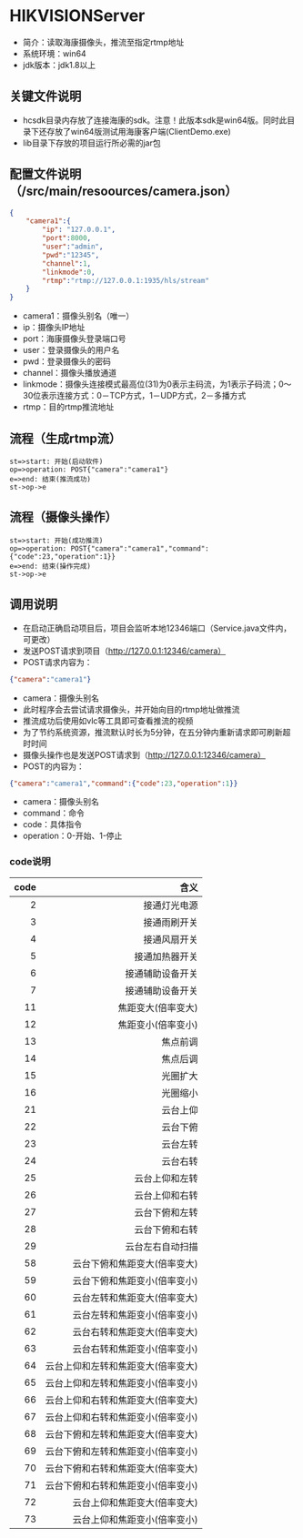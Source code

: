 # HIKVISIONServer
- 简介：读取海康摄像头，推流至指定rtmp地址
- 系统环境：win64
- jdk版本：jdk1.8以上
## 关键文件说明
- hcsdk目录内存放了连接海康的sdk。注意！此版本sdk是win64版。同时此目录下还存放了win64版测试用海康客户端(ClientDemo.exe)
- lib目录下存放的项目运行所必需的jar包
## 配置文件说明（/src/main/resoources/camera.json）
```json
{
	"camera1":{
		"ip": "127.0.0.1",
		"port":8000,
		"user":"admin",
		"pwd":"12345",
		"channel":1,
		"linkmode":0,
		"rtmp":"rtmp://127.0.0.1:1935/hls/stream"
	}
}
```
- camera1：摄像头别名（唯一）
- ip：摄像头IP地址
- port：海康摄像头登录端口号
- user：登录摄像头的用户名
- pwd：登录摄像头的密码
- channel：摄像头播放通道
- linkmode：摄像头连接模式最高位(31)为0表示主码流，为1表示子码流；0～30位表示连接方式：0－TCP方式，1－UDP方式，2－多播方式
- rtmp：目的rtmp推流地址
## 流程（生成rtmp流）
```flow
st=>start: 开始(启动软件)
op=>operation: POST{"camera":"camera1"}
e=>end: 结束(推流成功)
st->op->e
```
## 流程（摄像头操作）
```flow
st=>start: 开始(成功推流)
op=>operation: POST{"camera":"camera1","command":{"code":23,"operation":1}}
e=>end: 结束(操作完成)
st->op->e
```
## 调用说明
- 在启动正确启动项目后，项目会监听本地12346端口（Service.java文件内，可更改）
- 发送POST请求到项目（http://127.0.0.1:12346/camera）
- POST请求内容为：
```json
{"camera":"camera1"}
```
- camera：摄像头别名
- 此时程序会去尝试请求摄像头，并开始向目的rtmp地址做推流
- 推流成功后使用如vlc等工具即可查看推流的视频
- 为了节约系统资源，推流默认时长为5分钟，在五分钟内重新请求即可刷新超时时间
- 摄像头操作也是发送POST请求到（http://127.0.0.1:12346/camera）
- POST的内容为：
```json
{"camera":"camera1","command":{"code":23,"operation":1}}
```
- camera：摄像头别名
- command：命令
- code：具体指令
- operation：0-开始、1-停止
### code说明
| code | 含义 |
|------:|------:|
|2|接通灯光电源|
|3|接通雨刷开关|
|4|接通风扇开关|
|5|接通加热器开关|
|6|接通辅助设备开关|
|7|接通辅助设备开关|
|11|焦距变大(倍率变大)|
|12|焦距变小(倍率变小)|
|13|焦点前调|
|14|焦点后调|
|15|光圈扩大|
|16|光圈缩小|
|21|云台上仰|
|22|云台下俯|
|23|云台左转|
|24|云台右转|
|25|云台上仰和左转|
|26|云台上仰和右转|
|27|云台下俯和左转|
|28|云台下俯和右转|
|29|云台左右自动扫描|
|58|云台下俯和焦距变大(倍率变大)|
|59|云台下俯和焦距变小(倍率变小)|
|60|云台左转和焦距变大(倍率变大)|
|61|云台左转和焦距变小(倍率变小)|
|62|云台右转和焦距变大(倍率变大)|
|63|云台右转和焦距变小(倍率变小)|
|64|云台上仰和左转和焦距变大(倍率变大)|
|65|云台上仰和左转和焦距变小(倍率变小)|
|66|云台上仰和右转和焦距变大(倍率变大)|
|67|云台上仰和右转和焦距变小(倍率变小)|
|68|云台下俯和左转和焦距变大(倍率变大)|
|69|云台下俯和左转和焦距变小(倍率变小)|
|70|云台下俯和右转和焦距变大(倍率变大)|
|71|云台下俯和右转和焦距变小(倍率变小)|
|72|云台上仰和焦距变大(倍率变大)|
|73|云台上仰和焦距变小(倍率变小)|
